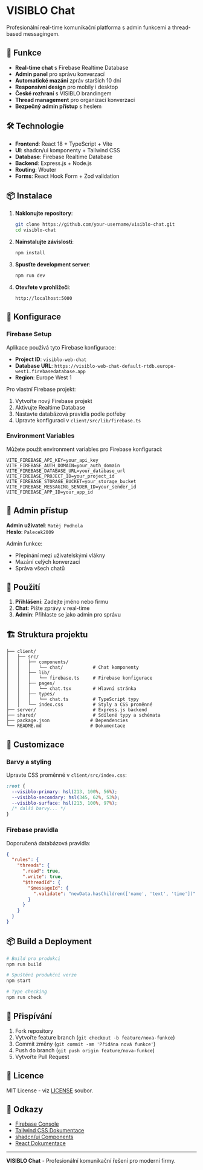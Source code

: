 # VISIBLO Chat

Profesionální real-time komunikační platforma s admin funkcemi a thread-based messagingem.

## 🚀 Funkce

- **Real-time chat** s Firebase Realtime Database
- **Admin panel** pro správu konverzací
- **Automatické mazání** zpráv starších 10 dní
- **Responsivní design** pro mobily i desktop
- **České rozhraní** s VISIBLO brandingem
- **Thread management** pro organizaci konverzací
- **Bezpečný admin přístup** s heslem

## 🛠️ Technologie

- **Frontend**: React 18 + TypeScript + Vite
- **UI**: shadcn/ui komponenty + Tailwind CSS
- **Database**: Firebase Realtime Database
- **Backend**: Express.js + Node.js
- **Routing**: Wouter
- **Forms**: React Hook Form + Zod validation

## 📦 Instalace

1. **Naklonujte repository**:
   ```bash
   git clone https://github.com/your-username/visiblo-chat.git
   cd visiblo-chat
   ```

2. **Nainstalujte závislosti**:
   ```bash
   npm install
   ```

3. **Spusťte development server**:
   ```bash
   npm run dev
   ```

4. **Otevřete v prohlížeči**:
   ```
   http://localhost:5000
   ```

## 🔧 Konfigurace

### Firebase Setup

Aplikace používá tyto Firebase konfigurace:
- **Project ID**: `visiblo-web-chat`
- **Database URL**: `https://visiblo-web-chat-default-rtdb.europe-west1.firebasedatabase.app`
- **Region**: Europe West 1

Pro vlastní Firebase projekt:
1. Vytvořte nový Firebase projekt
2. Aktivujte Realtime Database
3. Nastavte databázová pravidla podle potřeby
4. Upravte konfiguraci v `client/src/lib/firebase.ts`

### Environment Variables

Můžete použít environment variables pro Firebase konfiguraci:

```env
VITE_FIREBASE_API_KEY=your_api_key
VITE_FIREBASE_AUTH_DOMAIN=your_auth_domain
VITE_FIREBASE_DATABASE_URL=your_database_url
VITE_FIREBASE_PROJECT_ID=your_project_id
VITE_FIREBASE_STORAGE_BUCKET=your_storage_bucket
VITE_FIREBASE_MESSAGING_SENDER_ID=your_sender_id
VITE_FIREBASE_APP_ID=your_app_id
```

## 👤 Admin přístup

**Admin uživatel**: `Matěj Podhola`  
**Heslo**: `Palecek2009`

Admin funkce:
- Přepínání mezi uživatelskými vlákny
- Mazání celých konverzací
- Správa všech chatů

## 📱 Použití

1. **Přihlášení**: Zadejte jméno nebo firmu
2. **Chat**: Pište zprávy v real-time
3. **Admin**: Přihlaste se jako admin pro správu

## 🏗️ Struktura projektu

```
├── client/
│   ├── src/
│   │   ├── components/
│   │   │   └── chat/           # Chat komponenty
│   │   ├── lib/
│   │   │   └── firebase.ts     # Firebase konfigurace
│   │   ├── pages/
│   │   │   └── chat.tsx        # Hlavní stránka
│   │   ├── types/
│   │   │   └── chat.ts         # TypeScript typy
│   │   └── index.css           # Styly a CSS proměnné
├── server/                     # Express.js backend
├── shared/                     # Sdílené typy a schémata
├── package.json               # Dependencies
└── README.md                  # Dokumentace
```

## 🎨 Customizace

### Barvy a styling

Upravte CSS proměnné v `client/src/index.css`:

```css
:root {
  --visiblo-primary: hsl(213, 100%, 56%);
  --visiblo-secondary: hsl(345, 62%, 53%);
  --visiblo-surface: hsl(213, 100%, 97%);
  /* další barvy... */
}
```

### Firebase pravidla

Doporučená databázová pravidla:

```json
{
  "rules": {
    "threads": {
      ".read": true,
      ".write": true,
      "$threadId": {
        "$messageId": {
          ".validate": "newData.hasChildren(['name', 'text', 'time'])"
        }
      }
    }
  }
}
```

## 📦 Build a Deployment

```bash
# Build pro produkci
npm run build

# Spuštění produkční verze
npm start

# Type checking
npm run check
```

## 🤝 Přispívání

1. Fork repository
2. Vytvořte feature branch (`git checkout -b feature/nova-funkce`)
3. Commit změny (`git commit -am 'Přidána nová funkce'`)
4. Push do branch (`git push origin feature/nova-funkce`)
5. Vytvořte Pull Request

## 📄 Licence

MIT License - viz [LICENSE](LICENSE) soubor.

## 🔗 Odkazy

- [Firebase Console](https://console.firebase.google.com/)
- [Tailwind CSS Dokumentace](https://tailwindcss.com/docs)
- [shadcn/ui Components](https://ui.shadcn.com/)
- [React Dokumentace](https://react.dev/)

---

**VISIBLO Chat** - Profesionální komunikační řešení pro moderní firmy.